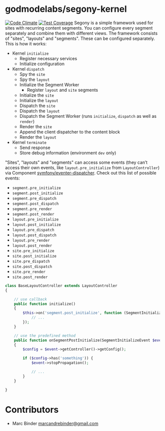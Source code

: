 # godmodelabs/segony-kernel
[![Code Climate](https://codeclimate.com/github/godmodelabs/segony-kernel/badges/gpa.svg)](https://codeclimate.com/github/godmodelabs/segony-kernel) [![Test Coverage](https://codeclimate.com/github/godmodelabs/segony-kernel/badges/coverage.svg)](https://codeclimate.com/github/godmodelabs/segony-kernel)
Segony is a simple framework used for sites with recurring content segments. You can configure every segment separately and combine them with different views.
The framework consists of "sites", "layouts" and "segments". These can be configured separately. This is how it works:

- Kernel `initialize`
    - Register necessary services
    - Initialize configuration
- Kernel `dispatch`
    - Spy the `site`
    - Spy the `layout`
    - Initialize the Segment Worker
        - Register `layout` and `site` segments
    - Initialize the `site`
    - Initialize the `layout`
    - Dispatch the `site`
    - Dispatch the `layout`
    - Dispatch the Segment Worker (runs `initialize`, `dispatch` as well as `render`)
    - Render the `site`
    - Append the client dispatcher to the content block
    - Render the `layout`
- Kernel `terminate`
    - Send response
    - Store debug information (environment `dev` only)

"Sites", "layouts" and "segments" can access some events (they can’t access their own events, like `layout.pre_initialize` from `LayoutController`) via Component
[symfony/eventer-dispatcher](http://symfony.com/doc/current/components/event_dispatcher/introduction.html). Check out this list of possible events:

- `segment.pre_initialize`
- `segment.post_initialize`
- `segment.pre_dispatch`
- `segment.post_dispatch`
- `segment.pre_render`
- `segment.post_render`
- `layout.pre_initialize`
- `layout.post_initialize`
- `layout.pre_dispatch`
- `layout.post_dispatch`
- `layout.pre_render`
- `layout.post_render`
- `site.pre_initialize`
- `site.post_initialize`
- `site.pre_dispatch`
- `site.post_dispatch`
- `site.pre_render`
- `site.post_render`

```php
class BaseLayoutController extends LayoutController
{

    // use callback
    public function initialize()
    {
        $this->on('segment.post_initialize', function (SegmentInitializeEvent $event) {
            // ...
        });
    }

    // use the predefined method
    public function onSegmentPostInitialize(SegmentInitializeEvent $event)
    {
        $config = $event->getController()->getConfig();

        if ($config->has('something')) {
            $event->stopPropagation();

            // ...
        }
    }

}
```

# Contributors
- Marc Binder <marcandrebinder@gmail.com>